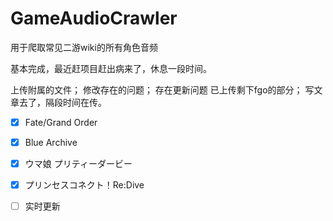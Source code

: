 # GameAudioCrawler

用于爬取常见二游wiki的所有角色音频

基本完成，最近赶项目赶出病来了，休息一段时间。

上传附属的文件；
修改存在的问题；
存在更新问题
已上传剩下fgo的部分；
写文章去了，隔段时间在传。
 - [x] Fate/Grand Order
 
 - [x] Blue Archive
 
 - [x] ウマ娘 プリティーダービー

 - [x] プリンセスコネクト！Re:Dive
 - [ ] 实时更新
